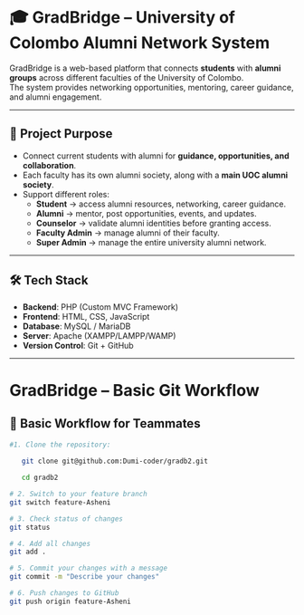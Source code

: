 # 🎓 GradBridge – University of Colombo Alumni Network System

GradBridge is a web-based platform that connects **students** with **alumni groups** across different faculties of the University of Colombo.  
The system provides networking opportunities, mentoring, career guidance, and alumni engagement.  

---

## 🚀 Project Purpose
- Connect current students with alumni for **guidance, opportunities, and collaboration**.
- Each faculty has its own alumni society, along with a **main UOC alumni society**.
- Support different roles:
  - **Student** → access alumni resources, networking, career guidance.  
  - **Alumni** → mentor, post opportunities, events, and updates.  
  - **Counselor** → validate alumni identities before granting access.  
  - **Faculty Admin** → manage alumni of their faculty.  
  - **Super Admin** → manage the entire university alumni network.  

---

## 🛠️ Tech Stack
- **Backend**: PHP (Custom MVC Framework)
- **Frontend**: HTML, CSS, JavaScript
- **Database**: MySQL / MariaDB
- **Server**: Apache (XAMPP/LAMPP/WAMP)
- **Version Control**: Git + GitHub

---


# GradBridge – Basic Git Workflow

## 🌿 Basic Workflow for Teammates

```bash
#1. Clone the repository:
   
   git clone git@github.com:Dumi-coder/gradb2.git

   cd gradb2

# 2. Switch to your feature branch
git switch feature-Asheni

# 3. Check status of changes
git status

# 4. Add all changes
git add .

# 5. Commit your changes with a message
git commit -m "Describe your changes"

# 6. Push changes to GitHub
git push origin feature-Asheni
